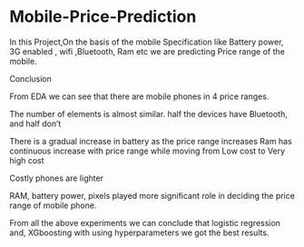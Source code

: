 # Mobile-Price-Prediction
In this Project,On the basis of the mobile Specification like Battery power, 3G enabled , wifi ,Bluetooth, Ram etc we are predicting Price range of the mobile.

Conclusion

From EDA we can see that there are mobile phones in 4 price ranges.

The number of elements is almost similar. half the devices have Bluetooth, and half don’t

There is a gradual increase in battery as the price range increases Ram has continuous increase with price range while moving from Low cost to Very high cost

Costly phones are lighter

RAM, battery power, pixels played more significant role in deciding the price range of mobile phone.

From all the above experiments we can conclude that logistic regression and, XGboosting with using hyperparameters we got the best results.
